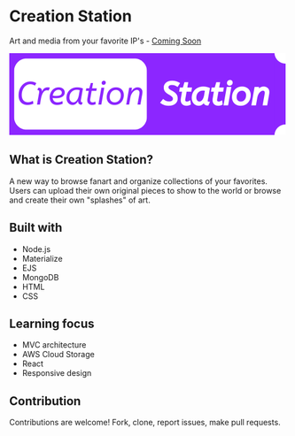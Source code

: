 # Creation Station
Art and media from your favorite IP's - [Coming Soon](#)

![CreationStationLogo](https://github.com/EricGallegos/FanArtStation/blob/main/public/sources/CreationStationLogoNew.png)

## What is Creation Station?
A new way to browse fanart and organize collections of your favorites. Users can upload their own original pieces to show to the world or browse and create their own "splashes" of art.

## Built with
- Node.js
- Materialize
- EJS
- MongoDB
- HTML
- CSS

## Learning focus
- MVC architecture
- AWS Cloud Storage
- React
- Responsive design

## Contribution
Contributions are welcome! Fork, clone, report issues, make pull requests.
